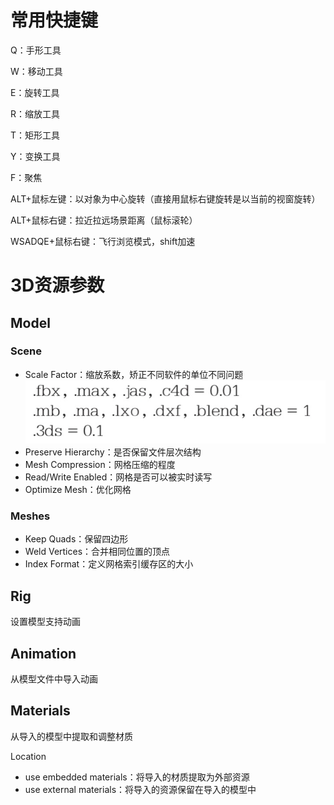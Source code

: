 # 常用快捷键

Q：手形工具

W：移动工具

E：旋转工具

R：缩放工具

T：矩形工具

Y：变换工具

F：聚焦

ALT+鼠标左键：以对象为中心旋转（直接用鼠标右键旋转是以当前的视窗旋转）

ALT+鼠标右键：拉近拉远场景距离（鼠标滚轮）

WSADQE+鼠标右键：飞行浏览模式，shift加速

# 3D资源参数

## Model

### Scene

- Scale Factor：缩放系数，矫正不同软件的单位不同问题![img](./assets/DDDCF9692DFB011D1D8BB0F4715CADEA.png)
- Preserve Hierarchy：是否保留文件层次结构
- Mesh Compression：网格压缩的程度
- Read/Write Enabled：网格是否可以被实时读写
- Optimize Mesh：优化网格

### Meshes

- Keep Quads：保留四边形
- Weld Vertices：合并相同位置的顶点
- Index Format：定义网格索引缓存区的大小

## Rig

设置模型支持动画

## Animation

从模型文件中导入动画

## Materials

从导入的模型中提取和调整材质

Location

- use embedded materials：将导入的材质提取为外部资源
- use external materials：将导入的资源保留在导入的模型中

